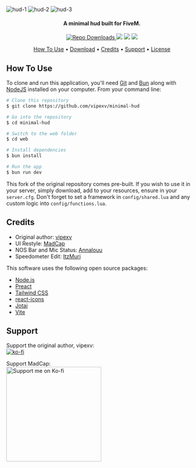 ![hud-1](https://github.com/user-attachments/assets/0b67e60e-0a28-431e-9159-e43479075925)
![hud-2](https://github.com/user-attachments/assets/9ed4aee5-a32c-4b7e-acbf-ecf3476789bc)
![hud-3](https://github.com/user-attachments/assets/6acc34ac-4906-41a0-8212-e32e2ef3633c)

<h4 align="center">A minimal hud built for FiveM.</h4>

<p align="center">
  <a href="https://badge.fury.io/js/electron-markdownify">
    <img src="https://img.shields.io/github/downloads/vipexv/minimal-hud/total?logo=github"
         alt="Repo Downloads">
  </a>
  <a> <img src="https://img.shields.io/github/contributors/vipexv/minimal-hud?logo=github"></a>
  <a> <img src="https://img.shields.io/github/v/release/vipexv/minimal-hud?logo=github"></a>
  <a><img src="https://img.shields.io/github/downloads/vipexv/minimal-hud/latest/total?logo=github"></a>
</p>

<p align="center">
  <a href="#how-to-use">How To Use</a> •
  <a href="#download">Download</a> •
  <a href="#credits">Credits</a> •
  <a href="#support">Support</a> •
  <a href="https://github.com/vipexv/minimal-hud/blob/main/LICENSE">License</a>
</p>

## How To Use

To clone and run this application, you'll need [Git](https://git-scm.com) and [Bun](https://bun.sh/) along with [NodeJS](https://nodejs.org/en) installed on your computer. From your command line:

```bash
# Clone this repository
$ git clone https://github.com/vipexv/minimal-hud

# Go into the repository
$ cd minimal-hud

# Switch to the web folder
$ cd web

# Install dependencies
$ bun install

# Run the app
$ bun run dev
```
This fork of the original repository comes pre-built. If you wish to use it in your server, simply download, add to your resources, ensure in your `server.cfg`. Don't forget to set a framework in `config/shared.lua` and any custom logic into `config/functions.lua`.

## Credits

- Original author: [vipexv](https://github.com/vipexv)
- UI Restyle: [MadCap](https://github.com/ThatMadCap)
- NOS Bar and Mic Status: [Annalouu](https://github.com/Annalouu)
- Speedometer Edit: [ItzMuri](https://github.com/ItzMuri)

This software uses the following open source packages:

- [Node.js](https://nodejs.org/)
- [Preact](https://preactjs.com/)
- [Tailwind CSS](https://tailwindcss.com/)
- [react-icons](https://react-icons.github.io/react-icons/)
- [Jotai](https://jotai.org/)
- [Vite](https://vitejs.dev/)

## Support

Support the original author, vipexv:<br>
[![ko-fi](https://ko-fi.com/img/githubbutton_sm.svg)](https://ko-fi.com/A0A1UDRSE)

Support MadCap:<br>
<a href="https://ko-fi.com/madcap" target="_blank"><img src="https://assets-global.website-files.com/5c14e387dab576fe667689cf/64f1a9ddd0246590df69ea0b_kofi_long_button_red%25402x-p-500.png" alt="Support me on Ko-fi" width="250"></a>
